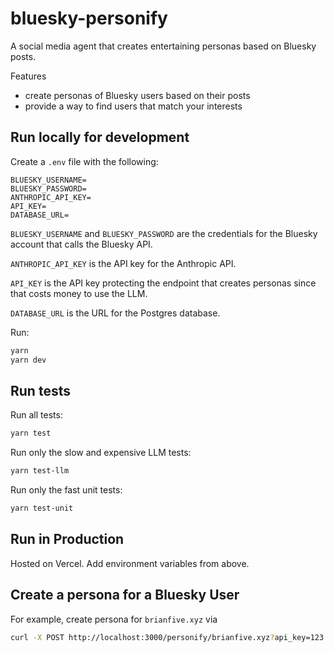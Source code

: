 # bluesky-personify

A social media agent that creates entertaining personas based on Bluesky posts.

Features

- create personas of Bluesky users based on their posts
- provide a way to find users that match your interests

## Run locally for development

Create a `.env` file with the following:

```
BLUESKY_USERNAME=
BLUESKY_PASSWORD=
ANTHROPIC_API_KEY=
API_KEY=
DATABASE_URL=
```

`BLUESKY_USERNAME` and `BLUESKY_PASSWORD` are the credentials for the Bluesky account that calls the Bluesky API.

`ANTHROPIC_API_KEY` is the API key for the Anthropic API.

`API_KEY` is the API key protecting the endpoint that creates personas since that costs money to use the LLM.

`DATABASE_URL` is the URL for the Postgres database.

Run:

```bash
yarn
yarn dev
```

## Run tests

Run all tests:

```bash
yarn test
```

Run only the slow and expensive LLM tests:

```bash
yarn test-llm
```

Run only the fast unit tests:

```bash
yarn test-unit
```

## Run in Production

Hosted on Vercel. Add environment variables from above.

## Create a persona for a Bluesky User

For example, create persona for `brianfive.xyz` via

```bash
curl -X POST http://localhost:3000/personify/brianfive.xyz?api_key=123
```
